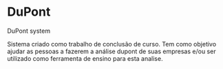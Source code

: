 # DuPont

DuPont system

Sistema criado como trabalho de conclusão de curso.
Tem como objetivo ajudar as pessoas a fazerem a análise dupont de suas empresas e/ou ser utilizado como ferramenta de ensino para esta analise.
